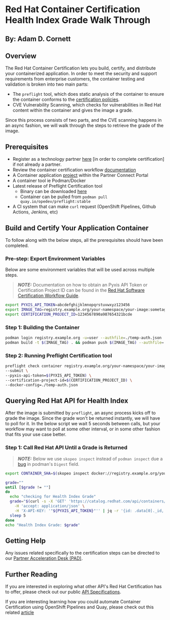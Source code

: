 # Red Hat Container Certification Health Index Grade Walk Through

## By: Adam D. Cornett

## Overview
The Red Hat Container Certification lets you build, certify, and distribute your containerized application. In order to meet the security and support requirements from enterprise customers, the container testing and validation is broken into two main parts:

- The `preflight` tool, which does static analysis of the container to ensure the container conforms to the
  [certification policies](https://access.redhat.com/documentation/en-us/red_hat_software_certification/8.66/html/red_hat_openshift_software_certification_policy_guide/assembly-requirements-for-container-images_openshift-sw-cert-policy-introduction).
- CVE Vulnerability Scanning, which checks for vulnerabilities in Red Hat content within the container and gives the image a grade.

Since this process consists of two parts, and the CVE scanning happens in an async fashion, we will walk through the steps to retrieve the grade of the image.

## Prerequisites
- Register as a technology partner [here](http://connect.redhat.com/login) [in order to complete certification] if not already a partner.
- Review the container certification workflow [documentation](https://access.redhat.com/documentation/en-us/red_hat_software_certification/8.65/html/red_hat_software_certification_workflow_guide/assembly_working-with-containers_configuring-the-system-and-running-tests-by-using-cockpit-for-non-containerized-application)
- A Container application [project](https://access.redhat.com/documentation/en-us/red_hat_software_certification/8.65/html/red_hat_software_certification_workflow_guide/proc_creating-a-container-application-project_openshift-sw-cert-workflow-working-with-containers) within the Partner Connect Portal
- A container tool ie Podman/Docker
- Latest release of Preflight Certification tool
  - Binary can be downloaded [here](https://github.com/redhat-openshift-ecosystem/openshift-preflight/releases/latest)
  - Container can be pulled from `podman pull quay.io/opedev/preflight:stable`
- A CI system that can make `curl` request (OpenShift Pipelines, Github Actions, Jenkins, etc)

## Build and Certify Your Application Container
To follow along with the below steps, all the prerequisites should have been completed.

### Pre-step: Export Environment Variables
Below are some environment variables that will be used across multiple steps.
> **_NOTE:_** Documentation on how to obtain an Pyxis API Token or Certification Project ID can be found in the [Red Hat Software Certification Workflow Guide](https://access.redhat.com/documentation/en-us/red_hat_software_certification/8.66/html/red_hat_software_certification_workflow_guide/proc_running-the-certification-test-suite_openshift-sw-cert-workflow-complete-pre-certification-checklist-for-containers).

```bash
export PYXIS_API_TOKEN=abcdefghijklmnopqrstuvwxyz123456
export IMAGE_TAG=registry.example.org/your-namespace/your-image:sometag
export CERTIFICATION_PROJECT_ID=1234567890a987654321bcde
```

### Step 1: Building the Container
```bash 
podman login registry.example.org -u=user --authfile=./temp-auth.json
podman build -t $(IMAGE_TAG) . && podman push $(IMAGE_TAG) --authfile=./temp-auth.json
```

### Step 2: Running Preflight Certification tool
```bash
preflight check container registry.example.org/your-namespace/your-image:sometag \
--submit \
--pyxis-api-token=$(PYXIS_API_TOKEN) \
--certification-project-id=$(CERTIFICATION_PROJECT_ID) \
--docker-config=./temp-auth.json
```

## Querying Red Hat API for Health Index
After the image is submitted by `preflight`, an async process kicks off to grade the image. Since the grade won't be returned instantly, we will have to poll for it. In the below script we wait 5 seconds between calls, but your workflow may want to poll at some other interval, or in some other fashion that fits your use case better.

### Step 1: Call Red Hat API Until a Grade is Returned
> **_NOTE:_** Below we use `skopeo inspect` instead of `podman inspect` due a [bug](https://github.com/containers/podman/issues/3761) in podman's `Digest` field.

```bash
export CONTAINER_SHA=$(skopeo inspect docker://registry.example.org/your-namespace/your-image:sometag | jq '.["Digest"]')

grade=""
until [$grade != ""]
do
  echo "checking for Health Index Grade"
  grade="$(curl -s -X 'GET' 'https://catalog.redhat.com/api/containers/v1/images?filter=docker_image_digest=='"${CONTAINER_SHA}"'&page_size=100&page=0' \
    -H 'accept: application/json' \
    -H 'X-API-KEY: '"${PYXIS_API_TOKEN}"'' | jq -r '{id: .data[0]._id, freshness_grades: .data[0].freshness_grades[] | {grade, creation_date}}')"
  sleep 5
done
echo "Health Index Grade: $grade"
```

## Getting Help
Any issues related specifically to the certification steps can be directed to our
[Partner Acceleration Desk (PAD)](https://access.redhat.com/articles/6463941).

## Further Reading
If you are interested in exploring what other API's Red Hat Certification has to offer, please check out our public [API Specifications](https://catalog.redhat.com/api/containers/docs/).

If you are interesting learning how you could automate Container Certification using OpenShift Pipelines and Quay, please check out this related [article](https://connect.redhat.com/blog/using-openshift-pipelines-cicd-and-quay-container-certification)
